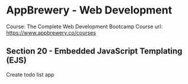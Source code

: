 # AppBrewery - Web Development

Course: The Complete Web Development Bootcamp
Course url: https://www.appbrewery.co/courses

## Section 20 - Embedded JavaScript Templating (EJS)

Create todo list app
